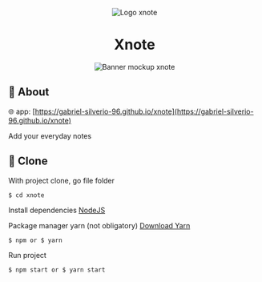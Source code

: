<p align="center">
    <img alt="Logo xnote" src="https://user-images.githubusercontent.com/53228013/171063375-6c4e8451-2098-42dc-b99c-f016706424b1.png" />
</p>

<h1 align="center">
  Xnote
</h1>

<p align="center">
    <img alt="Banner mockup xnote" src="https://user-images.githubusercontent.com/53228013/122308559-ff888580-cee2-11eb-8e55-e3211cedf75e.png" />
</p>

## 📝 About 
🌐 app: [https://gabriel-silverio-96.github.io/xnote](https://gabriel-silverio-96.github.io/xnote)

Add your everyday notes

## 📁 Clone

With project clone, go file folder

```
$ cd xnote
```

Install dependencies
[NodeJS](https://nodejs.org/en/)

Package manager yarn (not obligatory)
[Download Yarn](https://yarnpkg.com/getting-started/install)

```
$ npm or $ yarn
```

Run project

```
$ npm start or $ yarn start
```
